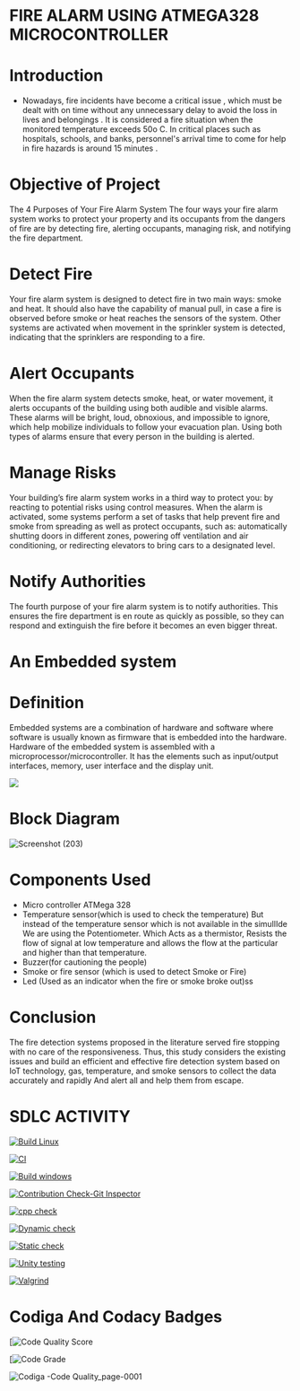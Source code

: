 # FIRE ALARM USING ATMEGA328 MICROCONTROLLER

# Introduction
* Nowadays, fire incidents have become a critical issue , which must be dealt with on time without any unnecessary delay to avoid the loss in lives and belongings . It is considered a fire situation when the monitored temperature exceeds 50o C. In critical places such as hospitals, schools, and banks, personnel's arrival time to come for help in fire hazards is around 15 minutes .

# Objective of Project
The 4 Purposes of Your Fire Alarm System
The four ways your fire alarm system works to protect your property and its occupants from the dangers of fire are by detecting fire, alerting occupants, managing risk, and notifying the fire department.

#  Detect Fire
Your fire alarm system is designed to detect fire in two main ways: smoke and heat. It should also have the capability of manual pull, in case a fire is observed before smoke or heat reaches the sensors of the system. Other systems are activated when movement in the sprinkler system is detected, indicating that the sprinklers are responding to a fire. 

#  Alert Occupants
When the fire alarm system detects smoke, heat, or water movement, it alerts occupants of the building using both audible and visible alarms. These alarms will be bright, loud, obnoxious, and impossible to ignore, which help mobilize individuals to follow your evacuation plan. Using both types of alarms ensure that every person in the building is alerted.

# Manage Risks
Your building’s fire alarm system works in a third way to protect you: by reacting to potential risks using control measures. When the alarm is activated, some systems perform a set of tasks that help prevent fire and smoke from spreading as well as protect occupants, such as: automatically shutting doors in different zones, powering off ventilation and air conditioning, or redirecting elevators to bring cars to a designated level.

# Notify Authorities
The fourth purpose of your fire alarm system is to notify authorities. This ensures the fire department is en route as quickly as possible, so they can respond and extinguish the fire before it becomes an even bigger threat. 

# An Embedded system
# Definition
 Embedded systems are a combination of hardware and software where software is usually known as firmware that is embedded into the hardware. Hardware of the embedded system is assembled with a microprocessor/microcontroller. It has the elements such as input/output interfaces, memory, user interface and the display unit.  
 
![](https://www.elprocus.com/wp-content/uploads/2016/10/Embedded-System-Block-Diagram.png)
#  Block Diagram
![Screenshot (203)](https://user-images.githubusercontent.com/99093515/155674854-22414bf2-e322-4a35-9971-8543407a3dd3.png)

# Components Used
* Micro controller ATMega 328
* Temperature sensor(which is used to check the temperature)
   But instead of the temperature sensor which is not available in the simullIde We are using the Potentiometer.
   Which Acts as a thermistor, Resists the flow of signal at low temperature and allows the flow at the particular and higher than that temperature.
* Buzzer(for cautioning the people)
* Smoke or fire sensor (which is used to detect Smoke or Fire)
* Led (Used as an indicator when the fire or smoke broke out)ss

# Conclusion
The fire detection systems proposed in the literature served fire stopping with no care of the responsiveness. Thus, this study considers the existing issues and build an efficient and effective fire detection system based on IoT technology, gas, temperature, and smoke sensors to collect the data accurately and rapidly
And alert all and help them from escape.

# SDLC ACTIVITY

[![Build Linux](https://github.com/Ramjitha2368/M2_Embedded-C-UTIL/actions/workflows/Build%20Linux.yml/badge.svg)](https://github.com/Ramjitha2368/M2_Embedded-C-UTIL/actions/workflows/Build%20Linux.yml)

[![CI](https://github.com/Ramjitha2368/M2_Embedded-C-UTIL/actions/workflows/CI.yml/badge.svg)](https://github.com/Ramjitha2368/M2_Embedded-C-UTIL/actions/workflows/CI.yml)

[![Build windows](https://github.com/Ramjitha2368/M2_Embedded-C-UTIL/actions/workflows/Build%20windows.yml/badge.svg)](https://github.com/Ramjitha2368/M2_Embedded-C-UTIL/actions/workflows/Build%20windows.yml)

[![Contribution Check-Git Inspector](https://github.com/Ramjitha2368/M2_Embedded-C-UTIL/actions/workflows/Contribution%20Check-Git%20Inspector.yml/badge.svg)](https://github.com/Ramjitha2368/M2_Embedded-C-UTIL/actions/workflows/Contribution%20Check-Git%20Inspector.yml)

[![cpp check](https://github.com/Ramjitha2368/M2_Embedded-C-UTIL/actions/workflows/cpp%20check.yml/badge.svg)](https://github.com/Ramjitha2368/M2_Embedded-C-UTIL/actions/workflows/cpp%20check.yml)

[![Dynamic check](https://github.com/Ramjitha2368/M2_Embedded-C-UTIL/actions/workflows/Dynamic%20check.yml/badge.svg)](https://github.com/Ramjitha2368/M2_Embedded-C-UTIL/actions/workflows/Dynamic%20check.yml)

[![Static check](https://github.com/Ramjitha2368/M2_Embedded-C-UTIL/actions/workflows/Static%20check.yml/badge.svg)](https://github.com/Ramjitha2368/M2_Embedded-C-UTIL/actions/workflows/Static%20check.yml)

[![Unity testing](https://github.com/Ramjitha2368/M2_Embedded-C-UTIL/actions/workflows/Unity%20testing.yml/badge.svg)](https://github.com/Ramjitha2368/M2_Embedded-C-UTIL/actions/workflows/Unity%20testing.yml)

[![Valgrind](https://github.com/Ramjitha2368/M2_Embedded-C-UTIL/actions/workflows/Valgrind.yml/badge.svg)](https://github.com/Ramjitha2368/M2_Embedded-C-UTIL/actions/workflows/Valgrind.yml)

# Codiga And Codacy Badges

[![Code Quality Score](https://api.codiga.io/project/32991/score/svg)

[![Code Grade](https://api.codiga.io/project/32991/status/svg)

![Codiga -Code Quality_page-0001](https://user-images.githubusercontent.com/101034610/164661598-748b2300-b299-403f-83e4-66960c7b15ca.jpg)


